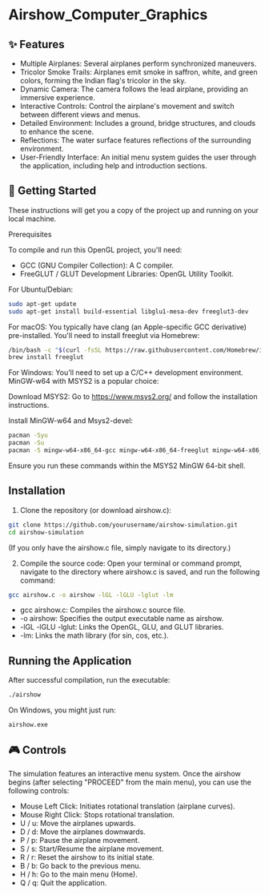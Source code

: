 # Airshow_Computer_Graphics
 
## ✨ Features
- Multiple Airplanes: Several airplanes perform synchronized maneuvers.
- Tricolor Smoke Trails: Airplanes emit smoke in saffron, white, and green colors, forming the Indian flag's tricolor in the sky.
- Dynamic Camera: The camera follows the lead airplane, providing an immersive experience.
- Interactive Controls: Control the airplane's movement and switch between different views and menus.
- Detailed Environment: Includes a ground, bridge structures, and clouds to enhance the scene.
- Reflections: The water surface features reflections of the surrounding environment.
- User-Friendly Interface: An initial menu system guides the user through the application, including help and introduction sections.

## 🚀 Getting Started
These instructions will get you a copy of the project up and running on your local machine.

Prerequisites

To compile and run this OpenGL project, you'll need:
- GCC (GNU Compiler Collection): A C compiler.
- FreeGLUT / GLUT Development Libraries: OpenGL Utility Toolkit.

For Ubuntu/Debian:
```Bash
sudo apt-get update
sudo apt-get install build-essential libglu1-mesa-dev freeglut3-dev
```

For macOS:
You typically have clang (an Apple-specific GCC derivative) pre-installed. You'll need to install freeglut via Homebrew:
```Bash
/bin/bash -c "$(curl -fsSL https://raw.githubusercontent.com/Homebrew/install/HEAD/install.sh)"
brew install freeglut
```

For Windows:
You'll need to set up a C/C++ development environment. MinGW-w64 with MSYS2 is a popular choice:

Download MSYS2: Go to https://www.msys2.org/ and follow the installation instructions.

Install MinGW-w64 and Msys2-devel:
```Bash
pacman -Syu
pacman -Su
pacman -S mingw-w64-x86_64-gcc mingw-w64-x86_64-freeglut mingw-w64-x86_64-libgl
```
Ensure you run these commands within the MSYS2 MinGW 64-bit shell.

## Installation
1. Clone the repository (or download airshow.c):
```Bash
git clone https://github.com/yourusername/airshow-simulation.git
cd airshow-simulation
```
(If you only have the airshow.c file, simply navigate to its directory.)

2. Compile the source code:
Open your terminal or command prompt, navigate to the directory where airshow.c is saved, and run the following command:
```Bash
gcc airshow.c -o airshow -lGL -lGLU -lglut -lm
```
- gcc airshow.c: Compiles the airshow.c source file.
- -o airshow: Specifies the output executable name as airshow.
- -lGL -lGLU -lglut: Links the OpenGL, GLU, and GLUT libraries.
- -lm: Links the math library (for sin, cos, etc.).

## Running the Application
After successful compilation, run the executable:
```Bash
./airshow
```

On Windows, you might just run:
```Bash\
airshow.exe
```

## 🎮 Controls
The simulation features an interactive menu system. Once the airshow begins (after selecting "PROCEED" from the main menu), you can use the following controls:
- Mouse Left Click: Initiates rotational translation (airplane curves).
- Mouse Right Click: Stops rotational translation.
- U / u: Move the airplanes upwards.
- D / d: Move the airplanes downwards.
- P / p: Pause the airplane movement.
- S / s: Start/Resume the airplane movement.
- R / r: Reset the airshow to its initial state.
- B / b: Go back to the previous menu.
- H / h: Go to the main menu (Home).
- Q / q: Quit the application.

